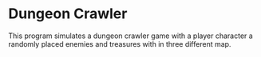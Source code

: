 # Dungeon Crawler
This program simulates a dungeon crawler game with a player character a randomly placed enemies and treasures with in three different map.

